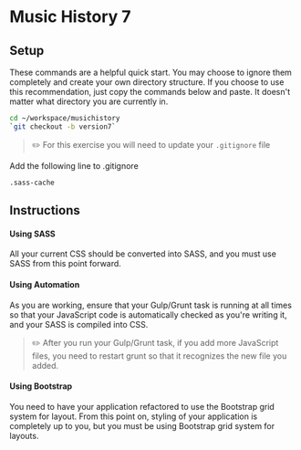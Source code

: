 # Music History 7

## Setup

These commands are a helpful quick start. You may choose to ignore them completely and create your own directory structure. If you choose to use this recommendation, just copy the commands below and paste. It doesn't matter what directory you are currently in.

```bash
cd ~/workspace/musichistory
`git checkout -b version7`
```
> :pencil2: For this exercise you will need to update your `.gitignore` file

Add the following line to .gitignore

```
.sass-cache
```

## Instructions

#### Using SASS

All your current CSS should be converted into SASS, and you must use SASS from this point forward.

#### Using Automation

As you are working, ensure that your Gulp/Grunt task is running at all times so that your JavaScript code is automatically checked as you're writing it, and your SASS is compiled into CSS.

> :pencil2: After you run your Gulp/Grunt task, if you add more JavaScript files, you need to restart grunt so that it recognizes the new file you added.

#### Using Bootstrap

You need to have your application refactored to use the Bootstrap grid system for layout. From this point on, styling of your application is completely up to you, but you must be using Bootstrap grid system for layouts.
